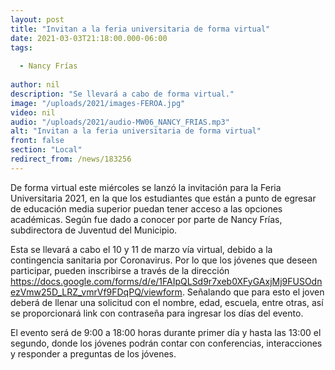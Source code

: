 ```yaml
---
layout: post
title: "Invitan a la feria universitaria de forma virtual"
date: 2021-03-03T21:18:00.000-06:00
tags:
  
  - Nancy Frías
  
author: nil
description: "Se llevará a cabo de forma virtual."
image: "/uploads/2021/images-FEROA.jpg"
video: nil
audio: "/uploads/2021/audio-MW06_NANCY_FRIAS.mp3"
alt: "Invitan a la feria universitaria de forma virtual"
front: false
section: "Local"
redirect_from: /news/183256
---
```


De forma virtual este miércoles se lanzó la invitación para la Feria Universitaria 2021, en la que los estudiantes que están a punto de egresar de educación media superior puedan tener acceso a las opciones académicas. Según fue dado a conocer por parte de Nancy Frías, subdirectora de Juventud del Municipio.

Esta se llevará a cabo el 10 y 11 de marzo vía virtual, debido a la contingencia sanitaria por Coronavirus. Por lo que los jóvenes que deseen participar, pueden inscribirse a través de la dirección https://docs.google.com/forms/d/e/1FAIpQLSd9r7xeb0XFyGAxjMj9FUSOdnezVmw25D_LRZ_vmrVf9FDqPQ/viewform. Señalando que para esto el joven deberá de llenar una solicitud con el nombre, edad, escuela, entre otras, así se proporcionará link con contraseña para ingresar los días del evento.

El evento será de 9:00 a 18:00 horas durante primer día y hasta las 13:00 el segundo, donde los jóvenes podrán contar con conferencias, interacciones y responder a preguntas de los jóvenes.
